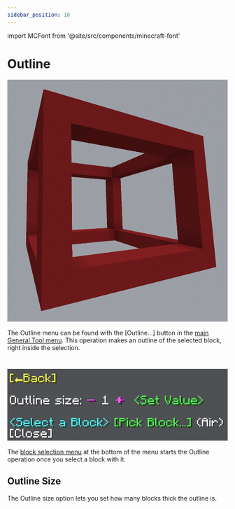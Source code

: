 ```yaml
---
sidebar_position: 10
---
```


import MCFont from '@site/src/components/minecraft-font'

# Outline
![[Example of what this operation can look like]](img/operation_previews/outline.png)

The Outline menu can be found with the <MCFont color="#4929ff">[Outline...]</MCFont> button in the [main General Tool menu](usage#main-menu). This operation makes an outline of the selected block, right inside the selection.
#
![[The Outline menu]](img/outline_menu.png)

The [block selection menu](../chat-menu-system#block-selection) at the bottom of the menu starts the Outline operation once you select a block with it.

## Outline Size
The <MCFont>Outline size</MCFont> option lets you set how many blocks thick the outline is.
